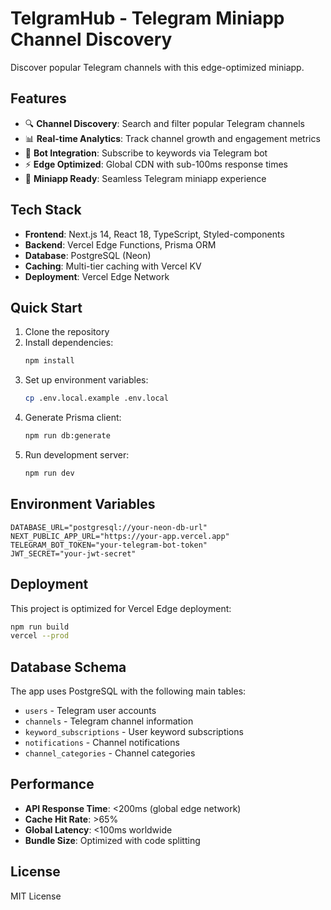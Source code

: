 # TelgramHub - Telegram Miniapp Channel Discovery

Discover popular Telegram channels with this edge-optimized miniapp.

## Features

- 🔍 **Channel Discovery**: Search and filter popular Telegram channels
- 📊 **Real-time Analytics**: Track channel growth and engagement metrics
- 🤖 **Bot Integration**: Subscribe to keywords via Telegram bot
- ⚡ **Edge Optimized**: Global CDN with sub-100ms response times
- 📱 **Miniapp Ready**: Seamless Telegram miniapp experience

## Tech Stack

- **Frontend**: Next.js 14, React 18, TypeScript, Styled-components
- **Backend**: Vercel Edge Functions, Prisma ORM
- **Database**: PostgreSQL (Neon)
- **Caching**: Multi-tier caching with Vercel KV
- **Deployment**: Vercel Edge Network

## Quick Start

1. Clone the repository
2. Install dependencies:
   ```bash
   npm install
   ```
3. Set up environment variables:
   ```bash
   cp .env.local.example .env.local
   ```
4. Generate Prisma client:
   ```bash
   npm run db:generate
   ```
5. Run development server:
   ```bash
   npm run dev
   ```

## Environment Variables

```env
DATABASE_URL="postgresql://your-neon-db-url"
NEXT_PUBLIC_APP_URL="https://your-app.vercel.app"
TELEGRAM_BOT_TOKEN="your-telegram-bot-token"
JWT_SECRET="your-jwt-secret"
```

## Deployment

This project is optimized for Vercel Edge deployment:

```bash
npm run build
vercel --prod
```

## Database Schema

The app uses PostgreSQL with the following main tables:
- `users` - Telegram user accounts
- `channels` - Telegram channel information
- `keyword_subscriptions` - User keyword subscriptions
- `notifications` - Channel notifications
- `channel_categories` - Channel categories

## Performance

- **API Response Time**: <200ms (global edge network)
- **Cache Hit Rate**: >65%
- **Global Latency**: <100ms worldwide
- **Bundle Size**: Optimized with code splitting

## License

MIT License